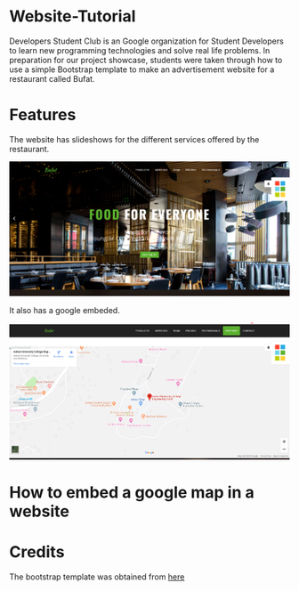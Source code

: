 # Website-Tutorial
Developers Student Club is an Google organization for Student Developers to learn new programming technologies and solve real life problems. 
In preparation for our project showcase, students were taken through how to use a simple Bootstrap template to make an advertisement website for a restaurant called Bufat.

# Features
The website has slideshows for the different services offered by the restaurant. 

![](web.png "Slideshow on page")


It also has a google embeded. 

![](web-1.png "The map in the website")

# How to embed a google map in a website 


# Credits
The bootstrap template was obtained from [here](https://themefisher.com/products/fame-free-html-website-template/#download-area?edd_action=free_downloads_process_download&download_id=29695&price_ids=1&edd_action=free_downloads_process_download&download_id=29695&price_ids=1)

